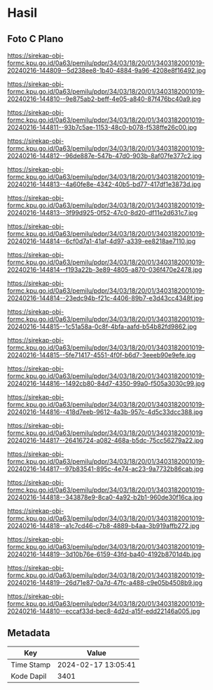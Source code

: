 # Hasil

## Foto C Plano

https://sirekap-obj-formc.kpu.go.id/0a63/pemilu/pdpr/34/03/18/20/01/3403182001019-20240216-144809--5d238ee8-1b40-4884-9a96-4208e8f16492.jpg

https://sirekap-obj-formc.kpu.go.id/0a63/pemilu/pdpr/34/03/18/20/01/3403182001019-20240216-144810--9e875ab2-beff-4e05-a840-87f476bc40a9.jpg

https://sirekap-obj-formc.kpu.go.id/0a63/pemilu/pdpr/34/03/18/20/01/3403182001019-20240216-144811--93b7c5ae-1153-48c0-b078-f538ffe26c00.jpg

https://sirekap-obj-formc.kpu.go.id/0a63/pemilu/pdpr/34/03/18/20/01/3403182001019-20240216-144812--96de887e-547b-47d0-903b-8af07fe377c2.jpg

https://sirekap-obj-formc.kpu.go.id/0a63/pemilu/pdpr/34/03/18/20/01/3403182001019-20240216-144813--4a60fe8e-4342-40b5-bd77-417df1e3873d.jpg

https://sirekap-obj-formc.kpu.go.id/0a63/pemilu/pdpr/34/03/18/20/01/3403182001019-20240216-144813--3f99d925-0f52-47c0-8d20-df11e2d631c7.jpg

https://sirekap-obj-formc.kpu.go.id/0a63/pemilu/pdpr/34/03/18/20/01/3403182001019-20240216-144814--6cf0d7a1-41af-4d97-a339-ee8218ae7110.jpg

https://sirekap-obj-formc.kpu.go.id/0a63/pemilu/pdpr/34/03/18/20/01/3403182001019-20240216-144814--f193a22b-3e89-4805-a870-036f470e2478.jpg

https://sirekap-obj-formc.kpu.go.id/0a63/pemilu/pdpr/34/03/18/20/01/3403182001019-20240216-144814--23edc94b-f21c-4406-89b7-e3d43cc4348f.jpg

https://sirekap-obj-formc.kpu.go.id/0a63/pemilu/pdpr/34/03/18/20/01/3403182001019-20240216-144815--1c51a58a-0c8f-4bfa-aafd-b54b82fd9862.jpg

https://sirekap-obj-formc.kpu.go.id/0a63/pemilu/pdpr/34/03/18/20/01/3403182001019-20240216-144815--5fe71417-4551-4f0f-b6d7-3eeeb90e9efe.jpg

https://sirekap-obj-formc.kpu.go.id/0a63/pemilu/pdpr/34/03/18/20/01/3403182001019-20240216-144816--1492cb80-84d7-4350-99a0-f505a3030c99.jpg

https://sirekap-obj-formc.kpu.go.id/0a63/pemilu/pdpr/34/03/18/20/01/3403182001019-20240216-144816--418d7eeb-9612-4a3b-957c-4d5c33dcc388.jpg

https://sirekap-obj-formc.kpu.go.id/0a63/pemilu/pdpr/34/03/18/20/01/3403182001019-20240216-144817--26416724-a082-468a-b5dc-75cc56279a22.jpg

https://sirekap-obj-formc.kpu.go.id/0a63/pemilu/pdpr/34/03/18/20/01/3403182001019-20240216-144817--97b83541-895c-4e74-ac23-9a7732b86cab.jpg

https://sirekap-obj-formc.kpu.go.id/0a63/pemilu/pdpr/34/03/18/20/01/3403182001019-20240216-144818--343878e9-8ca0-4a92-b2b1-960de30f16ca.jpg

https://sirekap-obj-formc.kpu.go.id/0a63/pemilu/pdpr/34/03/18/20/01/3403182001019-20240216-144818--a1c7cd46-c7b8-4889-b4aa-3b919affb272.jpg

https://sirekap-obj-formc.kpu.go.id/0a63/pemilu/pdpr/34/03/18/20/01/3403182001019-20240216-144819--3d10b76e-6159-43fd-ba40-4192b8701d4b.jpg

https://sirekap-obj-formc.kpu.go.id/0a63/pemilu/pdpr/34/03/18/20/01/3403182001019-20240216-144819--26d71e87-0a7d-47fc-a488-c9e05b4508b9.jpg

https://sirekap-obj-formc.kpu.go.id/0a63/pemilu/pdpr/34/03/18/20/01/3403182001019-20240216-144810--eccaf33d-bec8-4d2d-a15f-edd22146a005.jpg


## Metadata

| Key        | Value               |
| ---------- | ------------------- |
| Time Stamp | 2024-02-17 13:05:41 |
| Kode Dapil | 3401                |



